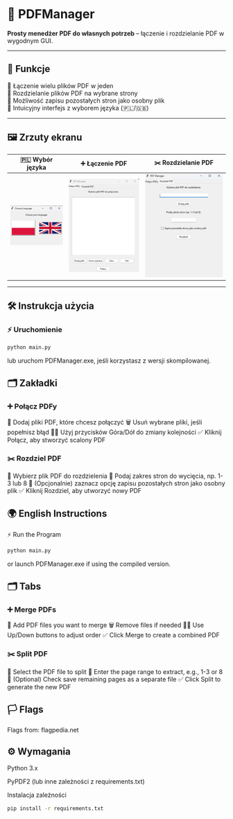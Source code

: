 # 📄 PDFManager

**Prosty menedżer PDF do własnych potrzeb** – łączenie i rozdzielanie PDF w wygodnym GUI.

---

## 🚀 Funkcje

📌 Łączenie wielu plików PDF w jeden  
📌 Rozdzielanie plików PDF na wybrane strony  
📌 Możliwość zapisu pozostałych stron jako osobny plik  
📌 Intuicyjny interfejs z wyborem języka (🇵🇱/🇬🇧)  

---

## 🖼️ Zrzuty ekranu

| 🇵🇱 Wybór języka | ➕ Łączenie PDF | ✂️ Rozdzielanie PDF |
|---|---|---|
| ![Wybór języka](screenshots/language.png) | ![Łączenie PDF](screenshots/laczenie.png) | ![Rozdzielanie PDF](screenshots/rozdziel.png) |

---

## 🛠️ Instrukcja użycia

### ⚡ Uruchomienie

```sh
python main.py
```
lub uruchom PDFManager.exe, jeśli korzystasz z wersji skompilowanej.

## 🗂️ Zakładki
### ➕ Połącz PDFy
📄 Dodaj pliki PDF, które chcesz połączyć
🗑️ Usuń wybrane pliki, jeśli popełnisz błąd
🔼🔽 Użyj przycisków Góra/Dół do zmiany kolejności
✅ Kliknij Połącz, aby stworzyć scalony PDF

### ✂️ Rozdziel PDF
📄 Wybierz plik PDF do rozdzielenia
🔢 Podaj zakres stron do wycięcia, np. 1-3 lub 8
💾 (Opcjonalnie) zaznacz opcję zapisu pozostałych stron jako osobny plik
✅ Kliknij Rozdziel, aby utworzyć nowy PDF

## 🌍 English Instructions
⚡ Run the Program
```sh
python main.py
```
or launch PDFManager.exe if using the compiled version.

## 🗂️ Tabs
### ➕ Merge PDFs
📄 Add PDF files you want to merge
🗑️ Remove files if needed
🔼🔽 Use Up/Down buttons to adjust order
✅ Click Merge to create a combined PDF

### ✂️ Split PDF
📄 Select the PDF file to split
🔢 Enter the page range to extract, e.g., 1-3 or 8
💾 (Optional) Check save remaining pages as a separate file
✅ Click Split to generate the new PDF

## 🏳️ Flags
Flags from: flagpedia.net

## ⚙️ Wymagania
Python 3.x

PyPDF2 (lub inne zależności z requirements.txt)

Instalacja zależności
```sh
pip install -r requirements.txt
```
